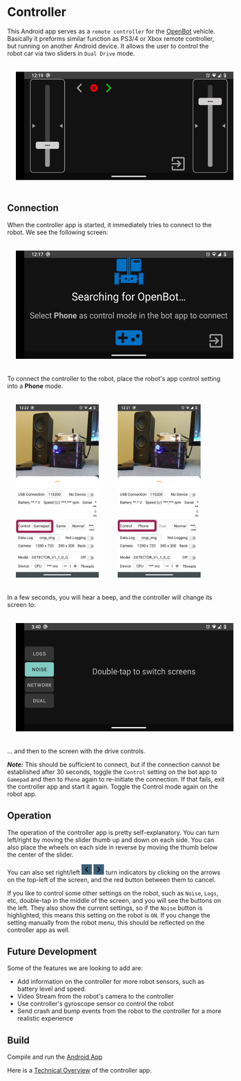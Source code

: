 # Controller

This Android app serves as a `remote controller` for the [OpenBot](https://www.openbot.org) vehicle.  Basically it preforms similar function as PS3/4 or Xbox remote controller, but running on another Android device. It allows the user to control the robot car via two sliders in `Dual Drive` mode.

<p float="left">
  <img src="./docs/images/main-screen.png" height="250" style="padding:20px" />
</p>

## Connection

When the controller app is started, it immediately tries to connect to the robot. We see the following screen:

<p float="left">
  <img src="./docs/images/pre-connect.png" height="250" style="padding:20px"/>
</p>

To connect the controller to the robot, place the robot's app control setting into a **Phone** mode.

<p float="left">
  <img src="./docs/images/open-bot-settings-2.png" height="400" style="padding:20px" />  
  <img src="./docs/images/open-bot-settings-1.png" height="400" style="padding:20px"/>
</p>

In a few seconds, you will hear a beep, and the controller will change its screen to:

<p float="left">
  <img src="./docs/images/command-buttons.png" height="250" style="padding:20px"/>
</p>

... and then to the screen with the drive controls.

***Note:*** This should be sufficient to connect, but if the connection cannot be established after 30 seconds, toggle the `Control` setting on the bot app to `Gamepad`
and then to `Phone` again to re-initiate the connection. If that fails, exit the controller app and start it again. Toggle the Control mode again on the robot app.

## Operation
The operation of the controller app is pretty self-explanatory. You can turn left/right by moving the slider thumb up and down on each side. You can also place the wheels
on each side in reverse by moving the thumb below the center of the slider.

You can also set right/left
<img src="./docs/images/keyboard_arrow_left-24px.svg" height="24"/> 
<img src="./docs/images/keyboard_arrow_right-24px.svg" height="24"/> 
turn indicators by clicking on the arrows on the top-left of the screen, and the red button between them to cancel.

If you like to control some other settings on the robot, such as `Noise`, `Logs`, etc, double-tap in the middle of the screen, and you will see the buttons on the left.
They also show the current settings, so if the `Noise` button is highlighted, this means this setting on the robot is `ON`. If you change the setting manually from
 the robot menu, this should be reflected on the controller app as well.
 
## Future Development
Some of the features we are looking to add are:

- Add information on the controller for more robot sensors, such as battery level and speed.
- Video Stream from the robot's camera to the controller
- Use controller's gyroscope sensor co control the robot
- Send crash and bump events from the robot to the controller for a more realistic experience

## Build

Compile and run the [Android App](../README.md)

Here is a [Technical Overview](docs/OpenBot-Controlle-Technical-Overview.pdf) of the controller app.
